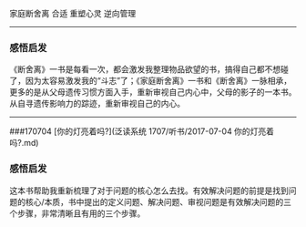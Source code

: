 家庭断舍离
合适
重塑心灵
逆向管理

***
### 感悟启发
《断舍离》一书是每看一次，都会激发我整理物品欲望的书，搞得自己都不想碰了，因为太容易激发我的“斗志”了；《家庭断舍离》一书和《断舍离》一脉相承，更多的是从父母遗传习惯方面入手，重新审视自己内心中，父母的影子的一本书。从自寻遗传影响力的踪迹，重新审视自己的内心。

***
###170704 [你的灯亮着吗?](泛读系统 1707/听书/2017-07-04 你的灯亮着吗?.md)
### 感悟启发
这本书帮助我重新梳理了对于问题的核心怎么去找。有效解决问题的前提是找到问题的核心/本质，书中提出的定义问题、解决问题、审视问题是有效解决问题的三个步骤，非常清晰且有用的三个步骤。
